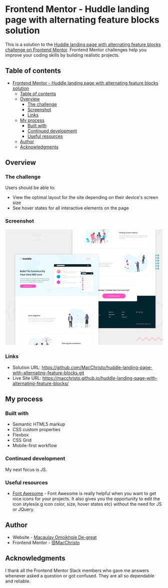 # Frontend Mentor - Huddle landing page with alternating feature blocks solution

This is a solution to the [Huddle landing page with alternating feature blocks challenge on Frontend Mentor](https://www.frontendmentor.io/challenges/huddle-landing-page-with-alternating-feature-blocks-5ca5f5981e82137ec91a5100). Frontend Mentor challenges help you improve your coding skills by building realistic projects.

## Table of contents

- [Frontend Mentor - Huddle landing page with alternating feature blocks solution](#frontend-mentor---huddle-landing-page-with-alternating-feature-blocks-solution)
  - [Table of contents](#table-of-contents)
  - [Overview](#overview)
    - [The challenge](#the-challenge)
    - [Screenshot](#screenshot)
    - [Links](#links)
  - [My process](#my-process)
    - [Built with](#built-with)
    - [Continued development](#continued-development)
    - [Useful resources](#useful-resources)
  - [Author](#author)
  - [Acknowledgments](#acknowledgments)

## Overview

### The challenge

Users should be able to:

- View the optimal layout for the site depending on their device's screen size
- See hover states for all interactive elements on the page

### Screenshot

![desktop-preview.jpg](design/desktop-preview.jpg)

### Links

- Solution URL: <https://github.com/MacChristo/huddle-landing-page-with-alternating-feature-blocks.git>
- Live Site URL: <https://macchristo.github.io/huddle-landing-page-with-alternating-feature-blocks/>

## My process

### Built with

- Semantic HTML5 markup
- CSS custom properties
- Flexbox
- CSS Grid
- Mobile-first workflow

### Continued development

My next focus is JS.

### Useful resources

- [Font Awesome](https://fontawesome.com) - Font Awesome is really helpful when you want to get nice icons for your projects. It also gives you the opportunity to edit the icon styles(e.g icon color, size, hover states etc) without the need for JS or JQuery.

## Author

- Website - [Macaulay Omoikhoje De-great](https://macchristo.github.io/Personal-site-1/)
- Frontend Mentor - [@MacChristo](https://www.frontendmentor.io/profile/MacChristo)

## Acknowledgments

I thank all the Frontend Mentor Slack members who gave me answers whenever asked a question or got confused. They are all so dependable and reliable.

